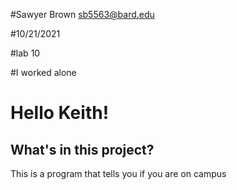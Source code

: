 #Sawyer Brown sb5563@bard.edu

#10/21/2021

#lab 10

#I worked alone

# Hello Keith!

## What's in this project?

This is a program that tells you if you are on campus
